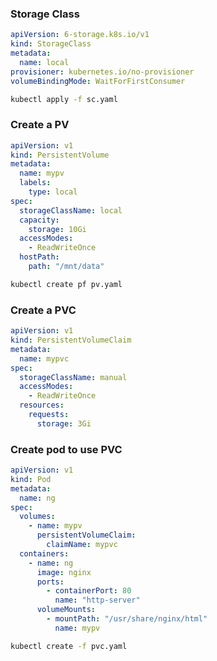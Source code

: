 ### Storage Class 

```yaml
apiVersion: 6-storage.k8s.io/v1
kind: StorageClass
metadata:
  name: local
provisioner: kubernetes.io/no-provisioner
volumeBindingMode: WaitForFirstConsumer
```

```bash
kubectl apply -f sc.yaml
```

### Create a PV 

```yaml
apiVersion: v1
kind: PersistentVolume
metadata:
  name: mypv
  labels:
    type: local
spec:
  storageClassName: local
  capacity:
    storage: 10Gi
  accessModes:
    - ReadWriteOnce
  hostPath:
    path: "/mnt/data"
```

```bash
kubectl create pf pv.yaml
```

### Create a PVC

```yaml
apiVersion: v1
kind: PersistentVolumeClaim
metadata:
  name: mypvc
spec:
  storageClassName: manual
  accessModes:
    - ReadWriteOnce
  resources:
    requests:
      storage: 3Gi
```

### Create pod to use PVC

```yaml
apiVersion: v1
kind: Pod
metadata:
  name: ng
spec:
  volumes:
    - name: mypv
      persistentVolumeClaim:
        claimName: mypvc
  containers:
    - name: ng
      image: nginx
      ports:
        - containerPort: 80
          name: "http-server"
      volumeMounts:
        - mountPath: "/usr/share/nginx/html"
          name: mypv
```

```bash
kubectl create -f pvc.yaml
```